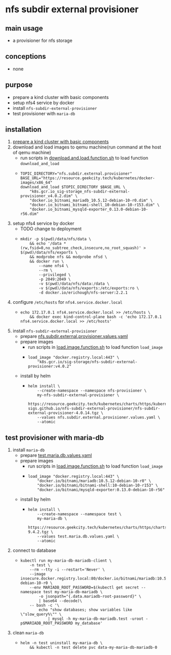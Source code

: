# nfs subdir external provisioner

## main usage

* a provisioner for nfs storage

## conceptions

* none

## purpose

* prepare a kind cluster with basic components
* setup nfs4 service by docker
* install `nfs-subdir-external-provisioner`
* test provisioner with `maria-db`

## installation

1. [prepare a kind cluster with basic components](../basic/kind.cluster.md)
2. download and load images to qemu machine(run command at the host of qemu machine)
    * run scripts
      in [download.and.load.function.sh](../resources/create.qemu.machine.for.kind/download.and.load.function.sh.md) to
      load function `download_and_load`
    * ```shell
      TOPIC_DIRECTORY="nfs.subdir.external.provisioner"
      BASE_URL="https://resource.geekcity.tech/kubernetes/docker-images/x86_64"
      download_and_load $TOPIC_DIRECTORY $BASE_URL \
          "k8s.gcr.io_sig-storage_nfs-subdir-external-provisioner_v4.0.2.dim" \
          "docker.io_bitnami_mariadb_10.5.12-debian-10-r0.dim" \
          "docker.io_bitnami_bitnami-shell_10-debian-10-r153.dim" \
          "docker.io_bitnami_mysqld-exporter_0.13.0-debian-10-r56.dim"
      ```
3. setup nfs4 service by docker
    * TODO change to deployment
    * ```shell
      mkdir -p $(pwd)/data/nfs/data \
          && echo '/data *(rw,fsid=0,no_subtree_check,insecure,no_root_squash)' > $(pwd)/data/nfs/exports \
          && modprobe nfs && modprobe nfsd \
          && docker run \
              --name nfs4 \
              --rm \
              --privileged \
              -p 2049:2049 \
              -v $(pwd)/data/nfs/data:/data \
              -v $(pwd)/data/nfs/exports:/etc/exports:ro \
              -d docker.io/erichough/nfs-server:2.2.1
      ```
4. configure `/etc/hosts` for `nfs4.service.docker.local`
    * ```shell
      echo 172.17.0.1 nfs4.service.docker.local >> /etc/hosts \
          && docker exec kind-control-plane bash -c 'echo 172.17.0.1 nfs4.service.docker.local >> /etc/hosts' 
      ```
5. install `nfs-subdir-external-provisioner`
    * prepare [nfs.subdir.external.provisioner.values.yaml
      ](resources/nfs.subdir.external.provisioner/nfs.subdir.external.provisioner.values.yaml.md)
    * prepare images
        + run scripts in [load.image.function.sh](../resources/load.image.function.sh.md) to load function `load_image`
        + ```shell
          load_image "docker.registry.local:443" \
              "k8s.gcr.io/sig-storage/nfs-subdir-external-provisioner:v4.0.2"
          ```
    * install by helm
        + ```shell
          helm install \
              --create-namespace --namespace nfs-provisioner \
              my-nfs-subdir-external-provisioner \
              https://resource.geekcity.tech/kubernetes/charts/https/kubernetes-sigs.github.io/nfs-subdir-external-provisioner/nfs-subdir-external-provisioner-4.0.14.tgz \
              --values nfs.subdir.external.provisioner.values.yaml \
              --atomic
          ```

## test provisioner with maria-db

1. install `maria-db`
    * prepare [test.maria.db.values.yaml](resources/nfs.subdir.external.provisioner/test.maria.db.values.yaml.md)
    * prepare images
        + run scripts in [load.image.function.sh](../resources/load.image.function.sh.md) to load function `load_image`
        + ```shell
          load_image "docker.registry.local:443" \
              "docker.io/bitnami/mariadb:10.5.12-debian-10-r0" \
              "docker.io/bitnami/bitnami-shell:10-debian-10-r153" \
              "docker.io/bitnami/mysqld-exporter:0.13.0-debian-10-r56"
          ```
    * install by helm
        + ```shell
          helm install \
              --create-namespace --namespace test \
              my-maria-db \
              https://resource.geekcity.tech/kubernetes/charts/https/charts.bitnami.com/bitnami/mariadb-9.4.2.tgz \
              --values test.maria.db.values.yaml \
              --atomic
          ```
2. connect to database
    * ```shell
      kubectl run my-maria-db-mariadb-client \
          -n test \
          --rm --tty -i --restart='Never' \
          --image insecure.docker.registry.local:80/docker.io/bitnami/mariadb:10.5.12-debian-10-r0 \
          --env MARIADB_ROOT_PASSWORD=$(kubectl get secret --namespace test my-maria-db-mariadb \
              -o jsonpath="{.data.mariadb-root-password}" \
              | base64 --decode)\
          -- bash -c '\
              echo "show databases; show variables like \"slow_query%\"" \
                  | mysql -h my-maria-db-mariadb.test -uroot -p$MARIADB_ROOT_PASSWORD my_database'
      ```
3. clean `maria-db`
    * ```shell
      helm -n test uninstall my-maria-db \
          && kubectl -n test delete pvc data-my-maria-db-mariadb-0
      ```
